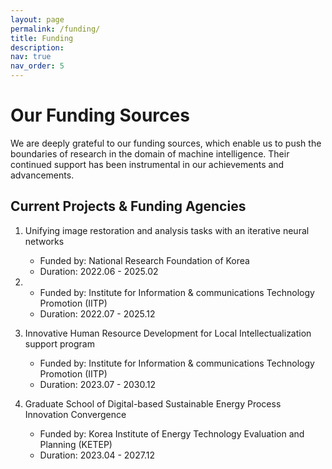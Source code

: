 ```yaml
---
layout: page
permalink: /funding/
title: Funding
description: 
nav: true
nav_order: 5
---
```


# Our Funding Sources

We are deeply grateful to our funding sources, which enable us to push the boundaries of research in the domain of machine intelligence. Their continued support has been instrumental in our achievements and advancements.

## Current Projects & Funding Agencies

1. Unifying image restoration and analysis tasks with an iterative neural networks 
    - Funded by: National Research Foundation of Korea
    - Duration: 2022.06 - 2025.02 

2. 
    - Funded by: Institute for Information & communications Technology Promotion (IITP)
    - Duration: 2022.07 - 2025.12
      
3. Innovative Human Resource Development for Local Intellectualization support program
    - Funded by: Institute for Information & communications Technology Promotion (IITP)
    - Duration: 2023.07 - 2030.12
      
4. Graduate School of Digital-based Sustainable Energy Process Innovation Convergence 
    - Funded by: Korea Institute of Energy Technology Evaluation and Planning (KETEP)
    - Duration: 2023.04 - 2027.12

  

